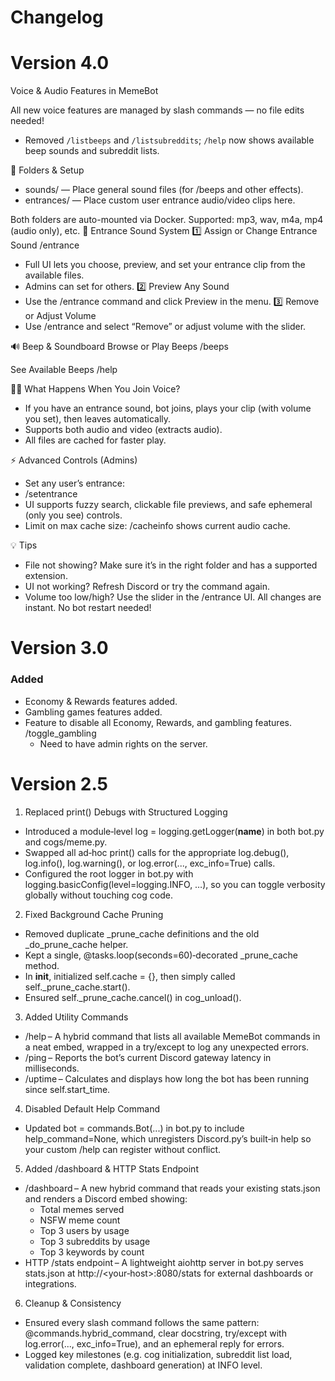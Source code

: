 # Changelog

# Version 4.0 #
Voice & Audio Features in MemeBot

All new voice features are managed by slash commands — no file edits needed!

- Removed `/listbeeps` and `/listsubreddits`; `/help` now shows available beep sounds and subreddit lists.

📂 Folders & Setup
- sounds/ — Place general sound files (for /beeps and other effects).
- entrances/ — Place custom user entrance audio/video clips here.

Both folders are auto-mounted via Docker. Supported: mp3, wav, m4a, mp4 (audio only), etc.
🎤 Entrance Sound System
1️⃣ Assign or Change Entrance Sound
/entrance
- Full UI lets you choose, preview, and set your entrance clip from the available files.
- Admins can set for others.
2️⃣ Preview Any Sound
- Use the /entrance command and click Preview in the menu.
3️⃣ Remove or Adjust Volume
- Use /entrance and select “Remove” or adjust volume with the slider.

🔊 Beep & Soundboard
Browse or Play Beeps
/beeps

See Available Beeps
/help

🏃‍♂️ What Happens When You Join Voice?
- If you have an entrance sound, bot joins, plays your clip (with volume you set), then leaves automatically.
- Supports both audio and video (extracts audio).
- All files are cached for faster play.

⚡ Advanced Controls (Admins)
- Set any user’s entrance:
- /setentrance <user> <filename>
- UI supports fuzzy search, clickable file previews, and safe ephemeral (only you see) controls.
- Limit on max cache size: /cacheinfo shows current audio cache.

💡 Tips
- File not showing? Make sure it’s in the right folder and has a supported extension.
- UI not working? Refresh Discord or try the command again.
- Volume too low/high? Use the slider in the /entrance UI.
All changes are instant. No bot restart needed!

# Version 3.0 #

### Added ### 
- Economy & Rewards features added.
- Gambling games features added.
- Feature to disable all Economy, Rewards, and gambling features. /toggle_gambling
	- Need to have admin rights on the server.

# Version 2.5 #

1. Replaced print() Debugs with Structured Logging
- Introduced a module‑level log = logging.getLogger(__name__) in both bot.py and cogs/meme.py.
- Swapped all ad‑hoc print() calls for the appropriate log.debug(), log.info(), log.warning(), or log.error(..., exc_info=True) calls.
- Configured the root logger in bot.py with logging.basicConfig(level=logging.INFO, …), so you can toggle verbosity globally without touching cog code.

2. Fixed Background Cache Pruning
- Removed duplicate _prune_cache definitions and the old _do_prune_cache helper.
- Kept a single, @tasks.loop(seconds=60)‑decorated _prune_cache method.
- In __init__, initialized self.cache = {}, then simply called self._prune_cache.start().
- Ensured self._prune_cache.cancel() in cog_unload().

3. Added Utility Commands
- /help – A hybrid command that lists all available MemeBot commands in a neat embed, wrapped in a try/except to log any unexpected errors.
- /ping – Reports the bot’s current Discord gateway latency in milliseconds.
- /uptime – Calculates and displays how long the bot has been running since self.start_time.

4. Disabled Default Help Command
- Updated bot = commands.Bot(...) in bot.py to include help_command=None, which unregisters Discord.py’s built‑in help so your custom /help can register without conflict.

5. Added /dashboard & HTTP Stats Endpoint
- /dashboard – A new hybrid command that reads your existing stats.json and renders a Discord embed showing:
	- Total memes served
	- NSFW meme count
	- Top 3 users by usage
	- Top 3 subreddits by usage
	- Top 3 keywords by count
- HTTP /stats endpoint – A lightweight aiohttp server in bot.py serves stats.json at http://<your‑host>:8080/stats for external dashboards or integrations.

6. Cleanup & Consistency
- Ensured every slash command follows the same pattern: @commands.hybrid_command, clear docstring, try/except with log.error(..., exc_info=True), and an ephemeral reply for errors.
- Logged key milestones (e.g. cog initialization, subreddit list load, validation complete, dashboard generation) at INFO level.

